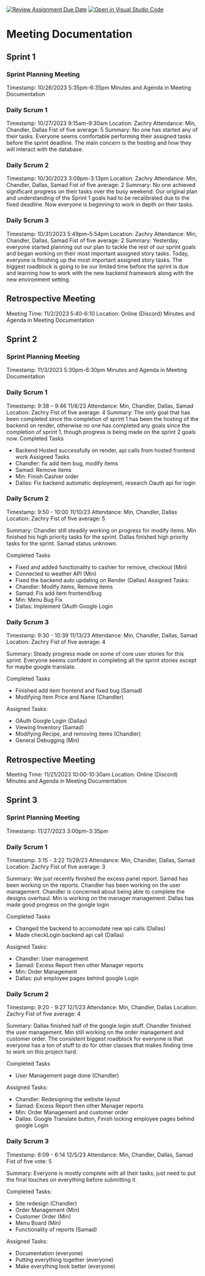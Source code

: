 [![Review Assignment Due Date](https://classroom.github.com/assets/deadline-readme-button-24ddc0f5d75046c5622901739e7c5dd533143b0c8e959d652212380cedb1ea36.svg)](https://classroom.github.com/a/apcvbojB)
[![Open in Visual Studio Code](https://classroom.github.com/assets/open-in-vscode-718a45dd9cf7e7f842a935f5ebbe5719a5e09af4491e668f4dbf3b35d5cca122.svg)](https://classroom.github.com/online_ide?assignment_repo_id=12525634&assignment_repo_type=AssignmentRepo)


# Meeting Documentation

## Sprint 1

### Sprint Planning Meeting
Timestamp: 10/26/2023 5:35pm-6:35pm
Minutes and Agenda in Meeting Documentation

### Daily Scrum 1
Timestamp: 10/27/2023 9:15am-9:30am
Location: Zachry
Attendance: Min, Chandler, Dallas
Fist of five average: 5
Summary: No one has started any of their tasks. Everyone seems comfortable performing their assigned tasks before the sprint deadline. The main concern is the hosting and how they will interact with the database.

### Daily Scrum 2
Timestamp: 10/30/2023 3:08pm-3:13pm
Location: Zachry
Attendance: Min, Chandler, Dallas, Samad
Fist of five average: 2
Summary: No one achieved significant progress on their tasks over the busy weekend. Our original plan and understanding of the Sprint 1 goals had to be recalibrated due to the fixed deadline. Now everyone is beginning to work in depth on their tasks. 

### Daily Scrum 3
Timestamp: 10/31/2023 5:49pm–5:54pm
Location: Zachry
Attendance: Min, Chandler, Dallas, Samad
Fist of five average: 2
Summary: Yesterday, everyone started planning out our plan to tackle the rest of our sprint goals and began working on their most important assigned story tasks. Today, everyone is finishing up the most important assigned story tasks. The biggest roadblock is going to be our limited time before the sprint is due and learning how to work with the new backend framework along with the new environment setting.

## Retrospective Meeting
Meeting Time: 11/2/2023 5:40-6:10
Location: Online (Discord)
Minutes and Agenda in Meeting Documentation

## Sprint 2

### Sprint Planning Meeting
Timestamp: 11/3/2023 5:30pm-6:30pm
Minutes and Agenda in Meeting Documentation


### Daily Scrum 1
Timestamp: 9:38 – 9:46 11/8/23
Attendance: Min, Chandler, Dallas, Samad
Location: Zachry
Fist of five average: 4
Summary: The only goal that has been completed since the completion of sprint 1 has been the hosting of the backend on render, otherwise no one has completed any goals since the completion of sprint 1, though progress is being made on the sprint 2 goals now.
Completed Tasks
-	Backend Hosted successfully on render, api calls from hosted frontend work
Assigned Tasks
-	Chandler: fix add item bug, modify items
-	Samad: Remove items
-	Min: Finish Cashier order
-	Dallas: Fix backend automatic deployment, research Oauth api for login

### Daily Scrum 2
Timestamp: 9:50 - 10:00 11/10/23
Attendance: Min, Chandler, Dallas
Location: Zachry
Fist of five average: 5

Summary: Chandler still steadily working on progress for modify items. Min finished his high priority tasks for the sprint. Dallas finished high priority tasks for the sprint. Samad status unknown.

Completed Tasks
- Fixed and added functionality to cashier for remove, checkout (Min)
- Connected to weather API (Min)
- Fixed the backend auto updating on Render (Dallas)
Assigned Tasks:
-	Chandler: Modify items, Remove items
-	Samad: Fix add item frontend/bug
-	Min: Menu Bug Fix
-	Dallas: Implement OAuth Google Login

### Daily Scrum 3
Timestamp: 9:30 - 10:39 11/13/23
Attendance: Min, Chandler, Dallas, Samad
Location: Zachry
Fist of five average: 4

Summary: Steady progress made on some of core user stories for this sprint. Everyone seems confident in completing all the sprint stories except for maybe google translate.

Completed Tasks
- Finished add item frontend and fixed bug (Samad)
- Modifying Item Price and Name (Chandler)

Assigned Tasks:
- OAuth Google Login (Dallas)
- Viewing Inventory (Samad)
- Modifying Recipe, and removing items (Chandler)
- General Debugging (Min)

## Retrospective Meeting
Meeting Time: 11/21/2023 10:00-10:30am
Location: Online (Discord)
Minutes and Agenda in Meeting Documentation

## Sprint 3

### Sprint Planning Meeting
Timestamp: 11/27/2023 3:00pm-3:35pm

### Daily Scrum 1
Timestamp: 3:15 - 3:22 11/29/23
Attendance: Min, Chandler, Dallas, Samad
Location: Zachry
Fist of five average: 3

Summary: We just recently finished the excess panel report. Samad has been working on the reports. Chandler has been working on the user management. Chandler is concerned about being able to complete the designs overhaul. Min is working on the manager management. Dallas has made good progress on the google login

Completed Tasks
- Changed the backend to accomodate new api calls (Dallas)
- Made checkLogin backend api call (Dallas)

Assigned Tasks:
-	Chandler: User management
-	Samad: Excess Report then other Manager reports
-	Min: Order Management 
-	Dallas: put employee pages behind google Login


### Daily Scrum 2
Timestamp: 9:20 - 9:27 12/1/23
Attendance: Min, Chandler, Dallas
Location: Zachry
Fist of five average: 4

Summary: Dallas finished half of the google login stuff. Chandler finished the user management. Min still working on the order management and customer order. The consistent biggest roadblock for everyone is that everyone has a ton of stuff to do for other classes that makes finding time to work on this project hard.

Completed Tasks
- User Management page done (Chandler)

Assigned Tasks:
-	Chandler: Redesigning the website layout
-	Samad: Excess Report then other Manager reports
-	Min: Order Management and customer order
-	Dallas: Google Translate button, Finish locking employee pages behind google Login

### Daily Scrum 3
Timestamp: 6:09 - 6:14 12/5/23
Attendance: Min, Chandler, Dallas, Samad
Fist of five vote: 5

Summary: Everyone is mostly complete with all their tasks, just need to put the final touches on everything before submitting it.

Completed Tasks:
- Site redesign (Chandler)
- Order Management (Min)
- Customer Order (Min)
- Menu Board (Min)
- Functionality of reports (Samad)

Assigned Tasks:
- Documentation (everyone)
- Putting everything together (everyone)
- Make everything look better (everyone)
